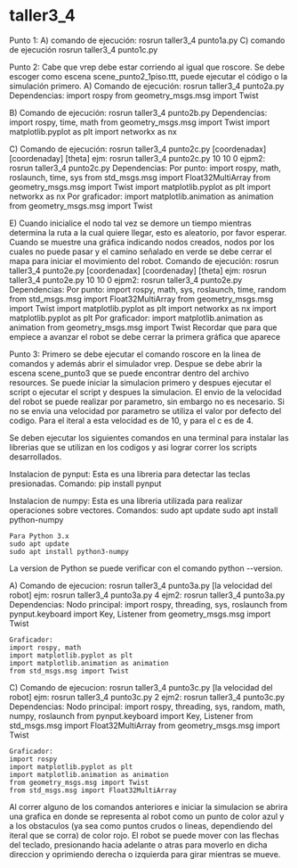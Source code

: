 # taller3_4
Punto 1:
A) comando de ejecución:
rosrun taller3_4 punto1a.py
C) comando de ejecución
rosrun taller3_4 punto1c.py

Punto 2:
Cabe que vrep debe estar corriendo al igual que roscore. Se debe escoger como escena scene_punto2_1piso.ttt, puede ejecutar el código o la simulación primero.
A)
Comando de ejecución:
 	rosrun taller3_4 punto2a.py
Dependencias:
	import rospy 
	from geometry_msgs.msg import Twist

B) 
Comando de ejecución:
 	rosrun taller3_4 punto2b.py
Dependencias:
	import rospy, time, math
	from geometry_msgs.msg import Twist
	import matplotlib.pyplot as plt
	import networkx as nx

C) 
Comando de ejecución:
 	rosrun taller3_4 punto2c.py [coordenadax] [coordenaday] [theta]
	ejm: rosrun taller3_4 punto2c.py 10 10 0
	ejpm2: rosrun taller3_4 punto2c.py
Dependencias:
	Por punto:
	import rospy, math, roslaunch, time, sys
	from std_msgs.msg import Float32MultiArray
	from geometry_msgs.msg import Twist
	import matplotlib.pyplot as plt
	import networkx as nx
	Por graficador:
	import matplotlib.animation as animation
	from geometry_msgs.msg import Twist

E) 
Cuando inicialice el nodo tal vez se demore un tiempo mientras determina la ruta a la cual quiere llegar, esto es aleatorio, por favor esperar.
Cuando se muestre una gráfica indicando nodos creados, nodos por los cuales no puede pasar y el camino señalado en verde se debe cerrar el mapa para iniciar el movimiento del robot.
Comando de ejecución:
 	rosrun taller3_4 punto2e.py [coordenadax] [coordenaday] [theta]
	ejm: rosrun taller3_4 punto2e.py 10 10 0
	ejpm2: rosrun taller3_4 punto2e.py
Dependencias:
	Por punto:
	import rospy, math, sys, roslaunch, time, random
	from std_msgs.msg import Float32MultiArray
	from geometry_msgs.msg import Twist
	import matplotlib.pyplot as plt
	import networkx as nx
	import matplotlib.pyplot as plt
	Por graficador:
	import matplotlib.animation as animation
	from geometry_msgs.msg import Twist
	Recordar que para que empiece a avanzar el robot se debe cerrar la primera gráfica que aparece

Punto 3:
Primero se debe ejecutar el comando roscore en la linea de comandos y además abrir el simulador vrep. Despue se debe abrir la escena scene_punto3 que se puede encontrar dentro del archivo resources. Se puede iniciar la simulacion primero y despues ejecutar el script o ejecutar el script y despues la simulacion. El envio de la velocidad del robot se puede realizar por parametro, sin embargo no es necesario. Si no se envia una velocidad por parametro se utiliza el valor por defecto del codigo. Para el iteral a esta velocidad es de 10, y para el c es de 4.

Se deben ejecutar los siguientes comandos en una terminal para instalar las librerias que se utilizan en los codigos y asi lograr correr los scripts desarrollados.

Instalacion de pynput: Esta es una libreria para detectar las teclas presionadas.
	Comando: 
	pip install pynput

Instalacion de numpy: Esta es una libreria utilizada para realizar operaciones sobre vectores.
	Comandos:
	sudo apt update
	sudo apt install python-numpy

	Para Python 3.x
	sudo apt update
	sudo apt install python3-numpy

La version de Python se puede verificar con el comando python --version.

A)
Comando de ejecucion:
	rosrun taller3_4 punto3a.py [la velocidad del robot]
	ejm: rosrun taller3_4 punto3a.py 4
	ejm2: rosrun taller3_4 punto3a.py
Dependencias:
	Nodo principal:
	import rospy, threading, sys, roslaunch
	from pynput.keyboard import Key, Listener
	from geometry_msgs.msg import Twist

	Graficador:
	import rospy, math
	import matplotlib.pyplot as plt
	import matplotlib.animation as animation
	from std_msgs.msg import Twist

C)
Comando de ejecucion:
	rosrun taller3_4 punto3c.py [la velocidad del robot]
	ejm: rosrun taller3_4 punto3c.py 2
	ejm2: rosrun taller3_4 punto3c.py
Dependencias:
	Nodo principal:
	import rospy, threading, sys, random, math, numpy, roslaunch
	from pynput.keyboard import Key, Listener
	from std_msgs.msg import Float32MultiArray
	from geometry_msgs.msg import Twist
	
	Graficador:
	import rospy
	import matplotlib.pyplot as plt
	import matplotlib.animation as animation
	from geometry_msgs.msg import Twist
	from std_msgs.msg import Float32MultiArray

Al correr alguno de los comandos anteriores e iniciar la simulacion se abrira una grafica en donde se representa al robot como un punto de color azul y a los obstaculos (ya sea como puntos crudos o lineas, dependiendo del iteral que se corra) de color rojo. El robot se puede mover con las flechas del teclado, presionando hacia adelante o atras para moverlo en dicha direccion y oprimiendo derecha o izquierda para girar mientras se mueve.

